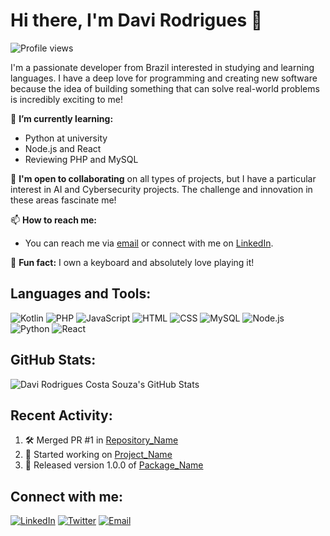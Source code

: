 # Hi there, I'm Davi Rodrigues 👋

![Profile views](https://komarev.com/ghpvc/?username=DaviDeanta&style=flat-square)

I'm a passionate developer from Brazil interested in studying and learning languages. I have a deep love for programming and creating new software because the idea of building something that can solve real-world problems is incredibly exciting to me!

🌱 **I’m currently learning:**
- Python at university
- Node.js and React
- Reviewing PHP and MySQL

💬 **I'm open to collaborating** on all types of projects, but I have a particular interest in AI and Cybersecurity projects. The challenge and innovation in these areas fascinate me!

📫 **How to reach me:**
- You can reach me via [email](mailto:your-email@example.com) or connect with me on [LinkedIn](https://linkedin.com/in/your-profile).

🎹 **Fun fact:** I own a keyboard and absolutely love playing it!

## Languages and Tools:

![Kotlin](https://img.shields.io/badge/-Kotlin-0095D5?style=for-the-badge&logo=kotlin&logoColor=white)
![PHP](https://img.shields.io/badge/-PHP-777BB4?style=for-the-badge&logo=php&logoColor=white)
![JavaScript](https://img.shields.io/badge/-JavaScript-F7DF1E?style=for-the-badge&logo=javascript&logoColor=black)
![HTML](https://img.shields.io/badge/-HTML-E34F26?style=for-the-badge&logo=html5&logoColor=white)
![CSS](https://img.shields.io/badge/-CSS-1572B6?style=for-the-badge&logo=css3&logoColor=white)
![MySQL](https://img.shields.io/badge/-MySQL-4479A1?style=for-the-badge&logo=mysql&logoColor=white)
![Node.js](https://img.shields.io/badge/-Node.js-339933?style=for-the-badge&logo=node-dot-js&logoColor=white)
![Python](https://img.shields.io/badge/-Python-3776AB?style=for-the-badge&logo=python&logoColor=white)
![React](https://img.shields.io/badge/-React-61DAFB?style=for-the-badge&logo=react&logoColor=black)

## GitHub Stats:

![Davi Rodrigues Costa Souza's GitHub Stats](https://github-readme-stats.vercel.app/api?username=DaviDeanta&show_icons=true&theme=radical)

## Recent Activity:
<!--START_SECTION:activity-->
1. 🛠 Merged PR #1 in [Repository_Name](https://github.com/your-username/Repository_Name)
2. 🚀 Started working on [Project_Name](https://github.com/your-username/Project_Name)
3. 📝 Released version 1.0.0 of [Package_Name](https://github.com/your-username/Package_Name)
<!--END_SECTION:activity-->

## Connect with me:

[![LinkedIn](https://img.shields.io/badge/-LinkedIn-0077B5?style=for-the-badge&logo=linkedin&logoColor=white)](https://linkedin.com/in/your-profile)
[![Twitter](https://img.shields.io/badge/-Twitter-1DA1F2?style=for-the-badge&logo=twitter&logoColor=white)](https://twitter.com/your-profile)
[![Email](https://img.shields.io/badge/-Email-D14836?style=for-the-badge&logo=gmail&logoColor=white)](mailto:your-email@example.com)
